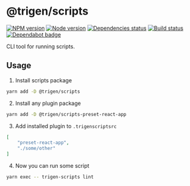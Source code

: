 # @trigen/scripts

[![NPM version][npm]][npm-url]
[![Node version][node]][node-url]
[![Dependencies status][deps]][deps-url]
[![Build status][build]][build-url]
[![Dependabot badge][dependabot]][dependabot-url]

[npm]: https://img.shields.io/npm/v/%40trigen/scripts.svg
[npm-url]: https://www.npmjs.com/package/@trigen/scripts

[node]: https://img.shields.io/node/v/%40trigen/scripts.svg
[node-url]: https://nodejs.org

[deps]: https://david-dm.org/TrigenSoftware/scripts.svg?path=packages/scripts
[deps-url]: https://david-dm.org/TrigenSoftware/scripts?path=packages/scripts

[build]: http://img.shields.io/travis/com/TrigenSoftware/scripts.svg
[build-url]: https://travis-ci.com/TrigenSoftware/scripts

[dependabot]: https://api.dependabot.com/badges/status?host=github&repo=TrigenSoftware/scripts
[dependabot-url]: https://dependabot.com/

CLI tool for running scripts.

## Usage

1. Install scripts package

```bash
yarn add -D @trigen/scripts
```

2. Install any plugin package

```bash
yarn add -D @trigen/scripts-preset-react-app
```

3. Add installed plugin to `.trigenscriptsrc`

```json
[
    "preset-react-app",
    "./some/other"
]
```

4. Now you can run some script

```bash
yarn exec -- trigen-scripts lint
```
